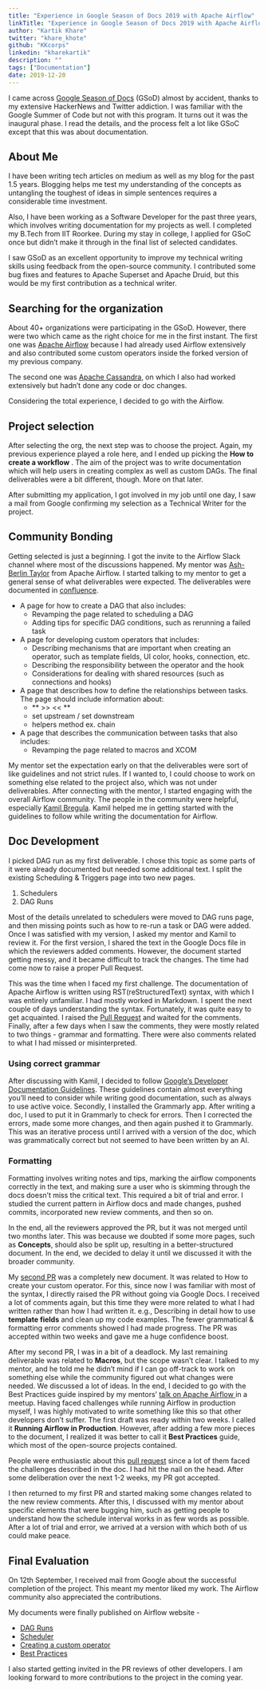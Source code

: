 ```yaml
---
title: "Experience in Google Season of Docs 2019 with Apache Airflow"
linkTitle: "Experience in Google Season of Docs 2019 with Apache Airflow"
author: "Kartik Khare"
twitter: "khare_khote"
github: "KKcorps"
linkedin: "kharekartik"
description: ""
tags: ["Documentation"]
date: 2019-12-20
---
```


I came across [Google Season of Docs][1] (GSoD) almost by accident, thanks to my extensive HackerNews and Twitter addiction.  I was familiar with the Google Summer of Code but not with this program.
It turns out it was the inaugural phase. I read the details, and the process felt a lot like GSoC except that this was about documentation.

## About Me
I have been writing tech articles on medium as well as my blog for the past 1.5 years.  Blogging helps me test my understanding of the concepts as untangling the toughest of ideas in simple sentences requires a considerable time investment.

Also, I have been working as a Software Developer for the past three years, which involves writing documentation for my projects as well. I completed my B.Tech from  IIT Roorkee. During my stay in college, I applied for GSoC once but didn’t make it through in the final list of selected candidates.

I saw GSoD as an excellent opportunity to improve my technical writing skills using feedback from the open-source community. I contributed some bug fixes and features to Apache Superset and Apache Druid, but this would be my first contribution as a technical writer.

## Searching for the organization
About 40+ organizations were participating in the GSoD. However, there were two which came as the right choice for me in the first instant. The first one was [Apache Airflow][2] because I had already used Airflow extensively and also contributed some custom operators inside the forked version of my previous company.

The second one was [Apache Cassandra][3], on which I also had worked extensively but hadn’t done any code or doc changes.

Considering the total experience, I decided to go with the Airflow.

## Project selection
After selecting the org, the next step was to choose the project. Again, my previous experience played a role here, and I ended up picking the **How to create a workflow** . The aim of the project was to write documentation which will help users in creating complex as well as custom DAGs.
The final deliverables were a bit different, though. More on that later.

After submitting my application, I got involved in my job until one day, I saw a mail from Google confirming my selection as a Technical Writer for the project.

## Community Bonding
Getting selected is just a beginning.  I got the invite to the Airflow Slack channel where most of the discussions happened.
My mentor was [Ash-Berlin Taylor][4] from Apache Airflow. I started talking to my mentor to get a general sense of what deliverables were expected. The deliverables were documented in [confluence][5].

- A page for how to create a DAG that also includes:
    - Revamping the page related to scheduling a DAG
    - Adding tips for specific DAG conditions, such as rerunning a failed task
- A page for developing custom operators that includes:
    - Describing mechanisms that are important when creating an operator, such as template fields, UI color, hooks, connection, etc.
    - Describing the responsibility between the operator and the hook
    - Considerations for dealing with shared resources (such as connections and hooks)
- A page that describes how to define the relationships between tasks. The page should include information about:
    -  ** \>\> \<\< **
    - set upstream / set downstream
    - helpers method ex. chain
- A page that describes the communication between tasks that also includes:
    - Revamping the page related to macros and XCOM

My mentor set the expectation early on that the deliverables were sort of like guidelines and not strict rules.
If I wanted to, I could choose to work on something else related to the project also, which was not under deliverables.
After connecting with the mentor, I started engaging with the overall Airflow community. The people in the community were helpful, especially [Kamil Bregula][6]. Kamil helped me in getting started with the guidelines to follow while writing the documentation for Airflow.

## Doc Development
I picked DAG run as my first deliverable. I chose this topic as some parts of it were already documented but needed some additional text.
I split the existing Scheduling & Triggers page into two new pages.
1. Schedulers
2. DAG Runs

Most of the details unrelated to schedulers were moved to DAG runs page, and then missing points such as how to re-run a task or DAG were added.
Once I was satisfied with my version, I asked my mentor and Kamil to review it. For the first version, I shared the text in the Google Docs file in which the reviewers added comments.
However, the document started getting messy, and it became difficult to track the changes. The time had come now to raise a proper Pull Request.

This was the time when I faced my first challenge. The documentation of Apache Airflow is written using RST(reStructuredText) syntax, with which I was entirely unfamiliar. I had mostly worked in Markdown.
I spent the next couple of days understanding the syntax. Fortunately, it was quite easy to get acquainted.
I raised the [Pull Request][7] and waited for the comments. Finally, after a few days when I saw the comments, they were mostly related to two things - grammar and formatting. There were also comments related to what I had missed or misinterpreted.

### Using correct grammar
After discussing with Kamil, I decided to follow [Google’s Developer Documentation Guidelines][8].  These guidelines contain almost everything you’ll need to consider while writing good documentation, such as always to use active voice.
Secondly, I installed the Grammarly app. After writing a doc, I used to put it in Grammarly to check for errors. Then I corrected the errors, made some more changes, and then again pushed it to Grammarly. This was an iterative process until I arrived with a version of the doc, which was grammatically correct but not seemed to have been written by an AI.

### Formatting
Formatting involves writing notes and tips, marking the airflow components correctly in the text, and making sure a user who is skimming through the docs doesn’t miss the critical text.
This required a bit of trial and error. I studied the current pattern in Airflow docs and made changes, pushed commits, incorporated new review comments, and then so on.

In the end, all the reviewers approved the PR, but it was not merged until two months later. This was because we doubted if some more pages, such as **Concepts**, should also be split up, resulting in a better-structured document. In the end, we decided to delay it until we discussed it with the broader community.

My [second PR][9] was a completely new document. It was related to How to create your custom operator. For this, since now I was familiar with most of the syntax, I directly raised the PR without going via Google Docs. I received a lot of comments again, but this time they were more related to what I had written rather than how I had written it.
e.g., Describing in detail how to use **template fields** and clean up my code examples. The fewer grammatical & formatting error comments showed I had made progress.
The PR was accepted within two weeks and gave me a huge confidence boost.

After my second PR, I was in a bit of a deadlock. My last remaining deliverable was related to **Macros**, but the scope wasn’t clear. I talked to my mentor, and he told me he didn’t mind if I can go off-track to work on something else while the community figured out what changes were needed.
We discussed a lot of ideas. In the end, I decided to go with the Best Practices guide inspired by my mentors’ [talk on Apache Airflow ][10]in a meetup. Having faced challenges while running Airflow in production myself, I was highly motivated to write something like this so that other developers don’t suffer.
The first draft was ready within two weeks. I called it **Running Airflow in Production**. However, after adding a few more pieces to the document, I realized it was better to call it **Best Practices** guide, which most of the open-source projects contained.

People were enthusiastic about this [pull request][11] since a lot of them faced the challenges described in the doc. I had hit the nail on the head. After some deliberation over the next 1-2 weeks, my PR got accepted.

I then returned to my first PR and started making some changes related to the new review comments.  After this, I discussed with my mentor about specific elements that were bugging him, such as getting people to understand how the schedule interval works in as few words as possible.
After a lot of trial and error, we arrived at a version with which both of us could make peace.

## Final Evaluation
On 12th September, I received mail from Google about the successful completion of the project. This meant my mentor liked my work. The Airflow community also appreciated the contributions.

My documents were finally published on Airflow website -

- [DAG Runs][12]
- [Scheduler][13]
- [Creating a custom operator][14]
- [Best Practices][15]

I also started getting invited in the PR reviews of other developers. I am looking forward to more contributions to the project in the coming year.






[1]:    https://developers.google.com/season-of-docs
[2]:    https://airflow.apache.org/
[3]:    http://cassandra.apache.org/
[4]:    https://github.com/ashb
[5]:    https://cwiki.apache.org/confluence/display/AIRFLOW/Season+of+Docs+2019
[6]:    https://github.com/mik-laj
[7]:    https://github.com/apache/airflow/pull/6295
[8]:    https://developers.google.com/style/
[9]:    https://github.com/apache/airflow/pull/6348
[10]:   https://drive.google.com/file/d/1E4zle8-fv5S1rrlcNUzjiEV19OMYvwoY/view?usp=sharing
[11]:   https://github.com/apache/airflow/pull/6515
[12]:   https://airflow.readthedocs.io/en/latest/dag-run.html
[13]:   https://airflow.readthedocs.io/en/latest/scheduler.html
[14]:   https://airflow.readthedocs.io/en/latest/howto/custom-operator.html
[15]:   https://airflow.readthedocs.io/en/latest/best-practices.html
